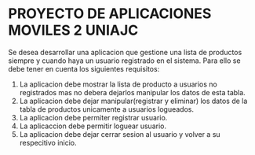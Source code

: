 # PROYECTO DE APLICACIONES MOVILES 2 UNIAJC

Se desea desarrollar una aplicacion que gestione una lista de productos siempre y cuando haya un usuario registrado en el sistema. 
Para ello se debe tener en cuenta los siguientes requisitos:

1. La aplicacion debe mostrar la lista de producto a usuarios no registrados mas no debera dejarlos manipular los datos de esta tabla.
2. La aplicacion debe dejar manipular(registrar y eliminar) los datos de la tabla de productos unicamente a usuarios logueados.
3. La aplicacion debe permiter registrar usuario.
4. La aplicaccion debe permitir loguear usuario.
5. La aplicacion debe dejar cerrar sesion al usuario y volver a su respecitivo inicio.